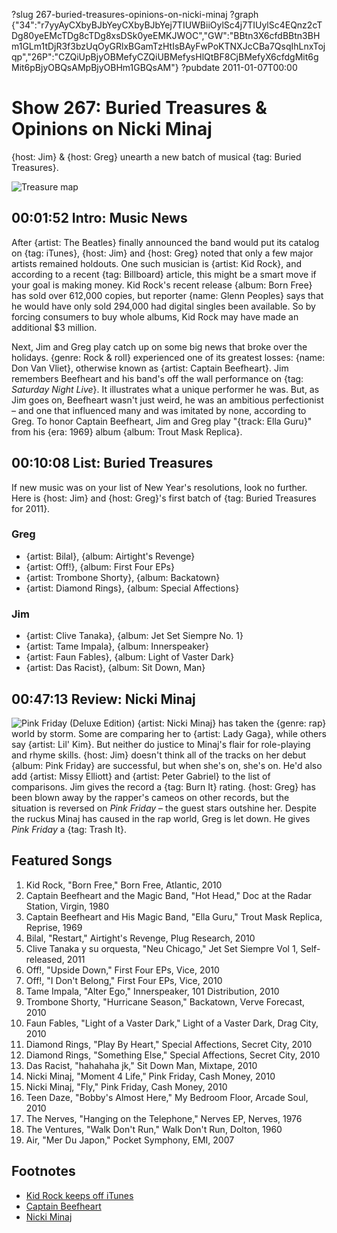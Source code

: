 ?slug 267-buried-treasures-opinions-on-nicki-minaj
?graph {"34":"r7yyAyCXbyBJbYeyCXbyBJbYej7TIUWBiiOylSc4j7TIUylSc4EQnz2cTDg80yeEMcTDg8cTDg8xsDSk0yeEMKJWOC","GW":"BBtn3X6cfdBBtn3BHm1GLm1tDjR3f3bzUqOyGRlxBGamTzHtIsBAyFwPoKTNXJcCBa7QsqIhLnxTojqp","26P":"CZQiUpBjyOBMefyCZQiUBMefysHlQtBF8CjBMefyX6cfdgMit6gMit6pBjyOBQsAMpBjyOBHm1GBQsAM"}
?pubdate 2011-01-07T00:00

# Show 267: Buried Treasures & Opinions on Nicki Minaj 
{host: Jim} & {host: Greg} unearth a new batch of musical {tag: Buried Treasures}.

![Treasure map](https://static.soundopinions.org/images/buriedtreasures/mapcoins.jpg)

## 00:01:52 Intro: Music News
After {artist: The Beatles} finally announced the band would put its catalog on {tag: iTunes}, {host: Jim} and {host: Greg} noted that only a few major artists remained holdouts. One such musician is {artist: Kid Rock}, and according to a recent {tag: Billboard} article, this might be a smart move if your goal is making money. Kid Rock's recent release {album: Born Free} has sold over 612,000 copies, but reporter {name: Glenn Peoples} says that he would have only sold 294,000 had digital singles been available. So by forcing consumers to buy whole albums, Kid Rock may have made an additional $3 million.

Next, Jim and Greg play catch up on some big news that broke over the holidays. {genre: Rock & roll} experienced one of its greatest losses: {name: Don Van Vliet}, otherwise known as {artist: Captain Beefheart}. Jim remembers Beefheart and his band's off the wall performance on {tag: *Saturday Night Live*}. It illustrates what a unique performer he was. But, as Jim goes on, Beefheart wasn't just weird, he was an ambitious perfectionist – and one that influenced many and was imitated by none, according to Greg. To honor Captain Beefheart, Jim and Greg play "{track: Ella Guru}" from his {era: 1969} album {album: Trout Mask Replica}. 

## 00:10:08 List: Buried Treasures
If new music was on your list of New Year's resolutions, look no further. Here is {host: Jim} and {host: Greg}'s first batch of {tag: Buried Treasures for 2011}.

### Greg
- {artist: Bilal}, {album: Airtight's Revenge}
- {artist: Off!}, {album: First Four EPs}
- {artist: Trombone Shorty}, {album: Backatown}
- {artist: Diamond Rings}, {album: Special Affections}

### Jim
- {artist: Clive Tanaka}, {album: Jet Set Siempre No. 1}
- {artist: Tame Impala}, {album: Innerspeaker}
- {artist: Faun Fables}, {album: Light of Vaster Dark}
- {artist: Das Racist}, {album: Sit Down, Man}

## 00:47:13 Review: Nicki Minaj
![Pink Friday (Deluxe Edition)](https://static.soundopinions.org/assets/267/26P0.jpg)
{artist: Nicki Minaj} has taken the {genre: rap} world by storm. Some are comparing her to {artist: Lady Gaga}, while others say {artist: Lil' Kim}. But neither do justice to Minaj's flair for role-playing and rhyme skills. {host: Jim} doesn't think all of the tracks on her debut {album: Pink Friday} are successful, but when she's on, she's on. He'd also add {artist: Missy Elliott} and {artist: Peter Gabriel} to the list of comparisons. Jim gives the record a {tag: Burn It} rating. {host: Greg} has been blown away by the rapper's cameos on other records, but the situation is reversed on *Pink Friday* – the guest stars outshine her. Despite the ruckus Minaj has caused in the rap world, Greg is let down. He gives *Pink Friday* a {tag: Trash It}.

## Featured Songs
1. Kid Rock, "Born Free," Born Free, Atlantic, 2010
2. Captain Beefheart and the Magic Band, "Hot Head," Doc at the Radar Station, Virgin, 1980
3. Captain Beefheart and His Magic Band, "Ella Guru," Trout Mask Replica, Reprise, 1969
4. Bilal, "Restart," Airtight's Revenge, Plug Research, 2010
5. Clive Tanaka y su orquesta, "Neu Chicago," Jet Set Siempre Vol 1, Self-released, 2011
6. Off!, "Upside Down," First Four EPs, Vice, 2010
7. Off!, "I Don't Belong," First Four EPs, Vice, 2010
8. Tame Impala, "Alter Ego," Innerspeaker, 101 Distribution, 2010
9. Trombone Shorty, "Hurricane Season," Backatown, Verve Forecast, 2010
10. Faun Fables, "Light of a Vaster Dark," Light of a Vaster Dark, Drag City, 2010
11. Diamond Rings, "Play By Heart," Special Affections, Secret City, 2010
12. Diamond Rings, "Something Else," Special Affections, Secret City, 2010
13. Das Racist, "hahahaha jk," Sit Down Man, Mixtape, 2010
14. Nicki Minaj, "Moment 4 Life," Pink Friday, Cash Money, 2010
15. Nicki Minaj, "Fly," Pink Friday, Cash Money, 2010
16. Teen Daze, "Bobby's Almost Here," My Bedroom Floor, Arcade Soul, 2010
17. The Nerves, "Hanging on the Telephone," Nerves EP, Nerves, 1976
18. The Ventures, "Walk Don't Run," Walk Don't Run, Dolton, 1960
19. Air, "Mer Du Japon," Pocket Symphony, EMI, 2007

## Footnotes
- [Kid Rock keeps off iTunes](http://www.billboard.com/biz/articles/news/retail/1196060/analysis-is-kid-rock-making-millions-by-not-selling-his-music-on)
- [Captain Beefheart](http://www.beefheart.com/)
- [Nicki Minaj](http://mypinkfriday.com/)
